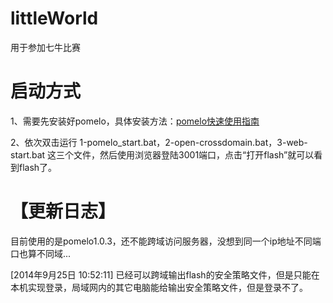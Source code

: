 littleWorld
===========

用于参加七牛比赛

启动方式
===========
1、需要先安装好pomelo，具体安装方法：<a href="https://github.com/NetEase/pomelo/wiki/pomelo%E5%BF%AB%E9%80%9F%E4%BD%BF%E7%94%A8%E6%8C%87%E5%8D%97" target="_blank">pomelo快速使用指南</a>

2、依次双击运行 1-pomelo_start.bat，2-open-crossdomain.bat，3-web-start.bat 这三个文件，然后使用浏览器登陆3001端口，点击“打开flash”就可以看到flash了。

【更新日志】
===========

目前使用的是pomelo1.0.3，还不能跨域访问服务器，没想到同一个ip地址不同端口也算不同域...

[2014年9月25日 10:52:11] 已经可以跨域输出flash的安全策略文件，但是只能在本机实现登录，局域网内的其它电脑能给输出安全策略文件，但是登录不了。

